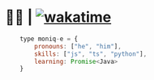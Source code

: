 # 🏳️‍🌈 | [![wakatime](https://wakatime.com/badge/user/60c305b3-64b2-4942-936e-99f38b7fe0be.svg)](https://wakatime.com/@60c305b3-64b2-4942-936e-99f38b7fe0be)

```js
    type moniq-e = {
        pronouns: ["he", "him"],
        skills: ["js", "ts", "python"],
        learning: Promise<Java>
    } 
```
